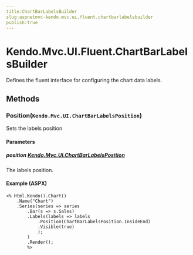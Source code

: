 ```yaml
---
title:ChartBarLabelsBuilder
slug:aspnetmvc-kendo.mvc.ui.fluent.chartbarlabelsbuilder
publish:true
---
```


# Kendo.Mvc.UI.Fluent.ChartBarLabelsBuilder
Defines the fluent interface for configuring the chart data labels.



## Methods

### Position(`Kendo.Mvc.UI.ChartBarLabelsPosition`)
Sets the labels position


#### Parameters

##### position [Kendo.Mvc.UI.ChartBarLabelsPosition](/kendo-ui/api/wrappers/aspnet-mvc/Kendo.Mvc.UI/ChartBarLabelsPosition)
The labels position.




#### Example (ASPX)
    <% Html.Kendo().Chart()
        .Name("Chart")
        .Series(series => series
            .Bar(s => s.Sales)
            .Labels(labels => labels
                .Position(ChartBarLabelsPosition.InsideEnd)
                .Visible(true)
                );
            )
            .Render();
            %>



